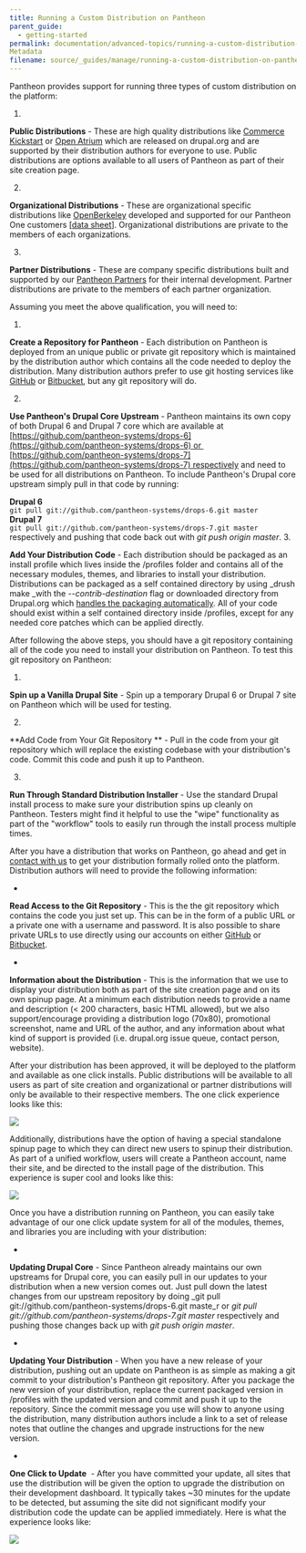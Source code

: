 ```yaml
---
title: Running a Custom Distribution on Pantheon
parent_guide:
  - getting-started
permalink: documentation/advanced-topics/running-a-custom-distribution-on-pantheon/
Metadata
filename: source/_guides/manage/running-a-custom-distribution-on-pantheon.md
---
```


Pantheon provides support for running three types of custom distribution on the platform:

1. 

**Public Distributions** - These are high quality distributions like [Commerce Kickstart](http://drupal.org/project/commerce_kickstart) or [Open Atrium](http://drupal.org/project/openatrium) which are released on drupal.org and are supported by their distribution authors for everyone to use. Public distributions are options available to all users of Pantheon as part of their site creation page.

2. 

**Organizational Distributions** - These are organizational specific distributions like [OpenBerkeley](http://vcaf.berkeley.edu/initiatives/vcio-projects/open-berkeley) developed and supported for our Pantheon One customers [[data sheet](https://www.getpantheon.com/sites/default/files/Zeus%20Plan%20Datasheet.pdf)]. Organizational distributions are private to the members of each organizations.

3. 

**Partner Distributions** - These are company specific distributions built and supported by our [Pantheon Partners](https://www.getpantheon.com/partners/program) for their internal development. Partner distributions are private to the members of each partner organization.

Assuming you meet the above qualification, you will need to:

1. 

**Create a Repository for Pantheon** - Each distribution on Pantheon is deployed from an unique public or private git repository which is maintained by the distribution author which contains all the code needed to deploy the distribution. Many distribution authors prefer to use git hosting services like [GitHub](https://github.com/) or [Bitbucket](https://bitbucket.org/), but any git repository will do.

2. 

**Use Pantheon's Drupal Core Upstream** - Pantheon maintains its own copy of both Drupal 6 and Drupal 7 core which are available at [https://github.com/pantheon-systems/drops-6](https://github.com/pantheon-systems/drops-6) or  [https://github.com/pantheon-systems/drops-7](https://github.com/pantheon-systems/drops-7) respectively and need to be used for all distributions on Pantheon. To include Pantheon's Drupal core upstream simply pull in that code by running:

  
  
**Drupal 6**  
`git pull git://github.com/pantheon-systems/drops-6.git master`  
**Drupal 7**  
`git pull git://github.com/pantheon-systems/drops-7.git master` respectively and pushing that code back out with _git push origin master_.
3. 

**Add Your Distribution Code** - Each distribution should be packaged as an install profile which lives inside the /profiles folder and contains all of the necessary modules, themes, and libraries to install your distribution. Distributions can be packaged as a self contained directory by using _drush make _with the _--contrib-destination_ flag or downloaded directory from Drupal.org which [handles the packaging automatically](http://drupal.org/developing/distributions/drupalorg). All of your code should exist within a self contained directory inside /profiles, except for any needed core patches which can be applied directly.

​After following the above steps, you should have a git repository containing all of the code you need to install your distribution on Pantheon. To test this git repository on Pantheon:

1. 

**Spin up a Vanilla Drupal Site** - Spin up a temporary Drupal 6 or Drupal 7 site on Pantheon which will be used for testing.

2. 

**Add Code from Your Git Repository ** - Pull in the code from your git repository which will replace the existing codebase with your distribution's code. Commit this code and push it up to Pantheon.

3. 

**Run Through Standard Distribution Installer** - Use the standard Drupal install process to make sure your distribution spins up cleanly on Pantheon. Testers might find it helpful to use the "wipe" functionality as part of the "workflow" tools to easily run through the install process multiple times. 

After you have a distribution that works on Pantheon, go ahead and get in [contact with us](https://www.getpantheon.com/contact) to get your distribution formally rolled onto the platform. Distribution authors will need to provide the following information:

- 

**Read Access to the Git Repository** - This is the the git repository which contains the code you just set up. This can be in the form of a public URL or a private one with a username and password. It is also possible to share private URLs to use directly using our accounts on either [GitHub](http://github.com/gf-pantheon) or [Bitbucket](https://bitbucket.org/pantheon_distributions). 

- 

**Information about the Distribution** - This is the information that we use to display your distribution both as part of the site creation page and on its own spinup page. At a minimum each distribution needs to provide a name and description (< 200 characters, basic HTML allowed), but we also support/encourage providing a distribution logo (70x80), promotional screenshot, name and URL of the author, and any information about what kind of support is provided (i.e. drupal.org issue queue, contact person, website).

After your distribution has been approved, it will be deployed to the platform and available as one click installs. Public distributions will be available to all users as part of site creation and organizational or partner distributions will only be available to their respective members. The one click experience looks like this:

![](https://pantheon-systems.desk.com/customer/portal/attachments/150755)

Additionally, distributions have the option of having a special standalone spinup page to which they can direct new users to spinup their distribution. As part of a unified workflow, users will create a Pantheon account, name their site, and be directed to the install page of the distribution. This experience is super cool and looks like this:

![](https://pantheon-systems.desk.com/customer/portal/attachments/150737)

Once you have a distribution running on Pantheon, you can easily take advantage of our one click update system for all of the modules, themes, and libraries you are including with your distribution:

- 

**Updating Drupal Core** - Since Pantheon already maintains our own upstreams for Drupal core, you can easily pull in our updates to your distribution when a new version comes out. Just pull down the latest changes from our upstream repository by doing _git pull git://github.com/pantheon-systems/drops-6.git maste_r or _git pull git://github.com/pantheon-systems/drops-7.git master_ respectively and pushing those changes back up with _git push origin master_.

- 

**Updating Your Distribution** - When you have a new release of your distribution, pushing out an update on Pantheon is as simple as making a git commit to your distribution's Pantheon git repository. After you package the new version of your distribution, replace the current packaged version in /profiles with the updated version and commit and push it up to the repository. Since the commit message you use will show to anyone using the distribution, many distribution authors include a link to a set of release notes that outline the changes and upgrade instructions for the new version.

- 

**One Click to Update**  - After you have committed your update, all sites that use the distribution will be given the option to upgrade the distribution on their development dashboard. It typically takes ~30 minutes for the update to be detected, but assuming the site did not significant modify your distribution code the update can be applied immediately. Here is what the experience looks like:

![](https://pantheon-systems.desk.com/customer/portal/attachments/150756)


